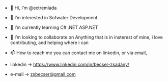 - 👋 Hi, I’m @extremlada
- 👀 I’m interested in Sofwater Development
- 🌱 I’m currently learning C# .NET ASP.NET
- 💞️ I’m looking to collaborate on Anything that is in insterest of mine, i love contributing, and helping where i can
- 📫 How to reach me you can contact me on linkedin, or via email,

- linkedin -> https://www.linkedin.com/in/becser-zsadány/
- e-mail -> zsbecser@gmail.com

<!---
extremlada/extremlada is a ✨ special ✨ repository because its `README.md` (this file) appears on your GitHub profile.
You can click the Preview link to take a look at your changes.
--->
